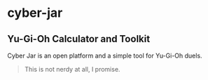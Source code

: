 # cyber-jar
## Yu-Gi-Oh Calculator and Toolkit
Cyber Jar is an open platform and a simple tool for Yu-Gi-Oh duels.
> This is not nerdy at all, I promise.
